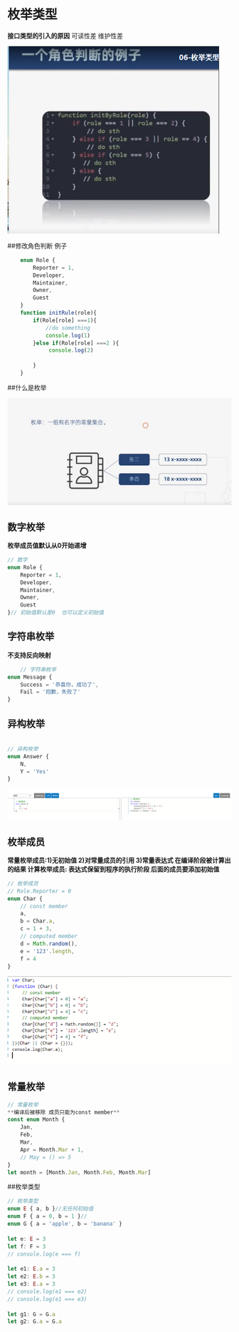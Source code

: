# 枚举类型

**接口类型的引入的原因**
可读性差
维护性差

![GitHub Logo](../../image/2019-09-02_172927.png)

##修改角色判断 例子
```javaScript
    enum Role {
        Reporter = 1,
        Developer,
        Maintainer,
        Owner,
        Guest
    }
    function initRule(role){
        if(Role[role] ===1){
            //do something
            console.log(1)
        }else if(Role[role] ===2 ){
             console.log(2)

        }
    }

```

##什么是枚举

![GitHub Logo](../../image/2019-09-02_173325.png)
## 数字枚举

**枚举成员值默认从0开始递增**

```javaScript
// 数字
enum Role {
    Reporter = 1,
    Developer,
    Maintainer,
    Owner,
    Guest
}// 初始值默认是0  也可以定义初始值
```
## 字符串枚举

**不支持反向映射**

```javaScript
    // 字符串枚举
enum Message {
    Success = '恭喜你，成功了',
    Fail = '抱歉，失败了'
}
```
## 异构枚举

```javaScript
    
// 异构枚举
enum Answer {
    N,
    Y = 'Yes'
}
```
![GitHub Logo](../../image/2019-09-02_165641.png)

## 枚举成员
**常量枚举成员:1)无初始值 2)对常量成员的引用 3)常量表达式 在编译阶段被计算出的结果
计算枚举成员: 表达式保留到程序的执行阶段 后面的成员要添加初始值**

```JavaScript
// 枚举成员
// Role.Reporter = 0
enum Char {
    // const member  
    a,
    b = Char.a,
    c = 1 + 3,
    // computed member
    d = Math.random(),
    e = '123'.length,
    f = 4
}

```

![枚举成员](../../image/2019-09-02_170418.png)

## 常量枚举

```javaScript
// 常量枚举
**编译后被移除 成员只能为const member**
const enum Month {
    Jan,
    Feb,
    Mar,
    Apr = Month.Mar + 1,
    // May = () => 5
}
let month = [Month.Jan, Month.Feb, Month.Mar]

```

##枚举类型

```JavaScript
// 枚举类型
enum E { a, b }//无任何初始值
enum F { a = 0, b = 1 }//
enum G { a = 'apple', b = 'banana' }

let e: E = 3
let f: F = 3
// console.log(e === f)

let e1: E.a = 3
let e2: E.b = 3
let e3: E.a = 3
// console.log(e1 === e2)
// console.log(e1 === e3)

let g1: G = G.a
let g2: G.a = G.a
```